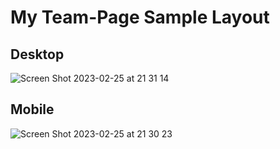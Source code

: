 # My Team-Page Sample Layout

## Desktop
![Screen Shot 2023-02-25 at 21 31 14](https://user-images.githubusercontent.com/113358424/221359925-46c42a8c-fb04-4600-9a3d-6474c9fe879d.png)

## Mobile
![Screen Shot 2023-02-25 at 21 30 23](https://user-images.githubusercontent.com/113358424/221359936-d8d0a4a9-f5d0-4fd1-8767-a122913981fb.png)
